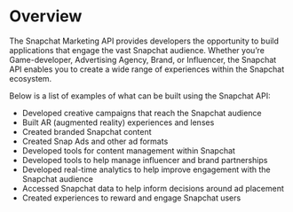# Overview

The Snapchat Marketing API provides developers the opportunity to build applications that engage the vast Snapchat audience. Whether you’re Game-developer, Advertising Agency, Brand, or Influencer, the Snapchat API enables you to create a wide range of experiences within the Snapchat ecosystem.

Below is a list of examples of what can be built using the Snapchat API:
- Developed creative campaigns that reach the Snapchat audience
- Built AR (augmented reality) experiences and lenses
- Created branded Snapchat content
- Created Snap Ads and other ad formats
- Developed tools for content management within Snapchat
- Developed tools to help manage influencer and brand partnerships
- Developed real-time analytics to help improve engagement with the Snapchat audience
- Accessed Snapchat data to help inform decisions around ad placement
- Created experiences to reward and engage Snapchat users
